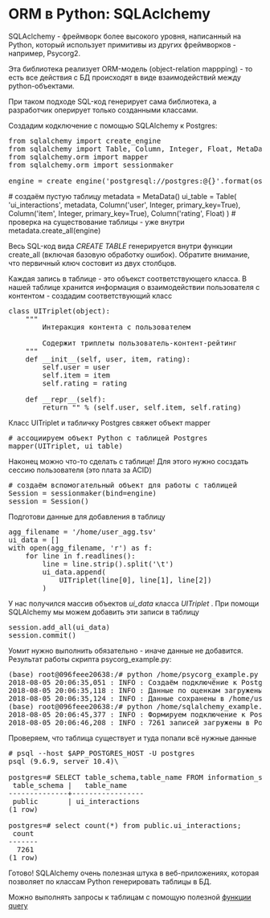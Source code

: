 # ORM в Python:  SQLAclchemy

SQLAclchemy - фреймворк более высокого уровня, написанный на Python, который использует примитивы из других фреймворков - например, Psycorg2.

Эта библиотека реализует ORM-модель (object-relation mappping) - то есть все действия с БД происходят в виде взаимодействий между python-объектами.

При таком подходе SQL-код генерирует сама библиотека, а разработчик оперирует только созданными классами.

Создадим кодключение с помощью SQLAlchemy к Postgres:

<pre>
from sqlalchemy import create_engine
from sqlalchemy import Table, Column, Integer, Float, MetaData
from sqlalchemy.orm import mapper
from sqlalchemy.orm import sessionmaker

engine = create_engine('postgresql://postgres:@{}'.format(os.environ['APP_POSTGRES_HOST']))
</pre

Теперь можно описать таблицу в виде класса python и создать её средствами SQLAlchemy

<pre>
# создаём пустую таблицу
metadata = MetaData()
ui_table = Table(
    'ui_interactions', metadata,
    Column('user', Integer, primary_key=True),
    Column('item', Integer, primary_key=True),
    Column('rating', Float)
)

# проверка на существование таблицы - уже внутри
metadata.create_all(engine)
</pre>

Весь SQL-код вида *CREATE TABLE*  генерируется внутри функции create_all (включая базовую обработку ошибок). Обратите внимание, что первичный ключ состовит из двух столбцов.

Каждая запись в таблице - это объекст соответствующего класса. В нашей таблице хранится информация о взаимодействии пользователя с контентом - создадим соответствующий класс
<pre>
class UITriplet(object):
    """
        Интеракция контента с пользователем

        Содержит триплеты пользователь-контент-рейтинг
    """
    def __init__(self, user, item, rating):
        self.user = user
        self.item = item
        self.rating = rating

    def __repr__(self):
        return "<User('%s','%s', '%s')>" % (self.user, self.item, self.rating)
</pre>

 Класс UITriplet и табличку Postgres свяжет объект mapper

<pre>
# ассоциируем объект Python с таблицей Postgres
mapper(UITriplet, ui_table)
</pre>

Наконец можно что-то сделать с таблице! Для этого нужно сосздать сессию пользователя (это плата за ACID)
<pre>
# создаём вспомогательный объект для работы с таблицей
Session = sessionmaker(bind=engine)
session = Session()
</pre>

Подготови данные для добавления в таблицу

<pre>
agg_filename = '/home/user_agg.tsv'
ui_data = []
with open(agg_filename, 'r') as f:
    for line in f.readlines():
        line = line.strip().split('\t')
        ui_data.append(
            UITriplet(line[0], line[1], line[2])
        )
</pre>

У нас получился массив объектов *ui_data* класса *UITriplet* . При помощи SQLAlchemy мы можем добавить эти записи в таблицу
<pre>
session.add_all(ui_data)
session.commit()
</pre>

Уомит нужно выполнить обязательно - иначе данные не добавится. Результат работы скрипта psycorg_example.py:

<pre>
(base) root@096feee20638:/# python /home/psycorg_example.py
2018-08-05 20:06:35,051 : INFO : Создаём подключёние к Postgres
2018-08-05 20:06:35,118 : INFO : Данные по оценкам загружены из Postgres
2018-08-05 20:06:35,124 : INFO : Данные сохранены в /home/user_agg.tsv
(base) root@096feee20638:/# python /home/sqlalchemy_example.py
2018-08-05 20:06:45,377 : INFO : Формируем подключение к Postgres через SQLAlchemy
2018-08-05 20:06:46,208 : INFO : 7261 записей загружены в Postgres
</pre>

Проверяем, что таблица существует и туда попали всё нужные данные
<pre>
# psql --host $APP_POSTGRES_HOST -U postgres
psql (9.6.9, server 10.4)\

postgres=# SELECT table_schema,table_name FROM information_schema.tables WHERE table_name='ui_interactions';
 table_schema |   table_name
--------------+-----------------
 public       | ui_interactions
(1 row)

postgres=# select count(*) from public.ui_interactions;
 count
-------
  7261
(1 row)
</pre>

Готово! SQLAlchemy очень полезная штука в веб-приложениях, которая позволяет по классам Python генерировать таблицы в БД.

Можно выполнять запросы к таблицам с помощую полезной [функции query](http://docs.sqlalchemy.org/en/latest/orm/query.html)
